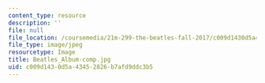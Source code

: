 ```yaml
---
content_type: resource
description: ''
file: null
file_location: /coursemedia/21m-299-the-beatles-fall-2017/c009d1430d5a43452826b7afd9ddc3b5_Beatles_Album-comp.jpg
file_type: image/jpeg
resourcetype: Image
title: Beatles_Album-comp.jpg
uid: c009d143-0d5a-4345-2826-b7afd9ddc3b5
---
```

